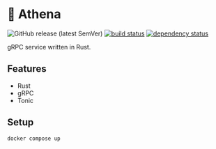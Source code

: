 # 🦉 Athena

![GitHub release (latest SemVer)](https://img.shields.io/github/v/release/bourdeau/athena) [![build status](https://github.com/bourdeau/athena/actions/workflows/build.yml/badge.svg)](https://github.com/bourdeau/athena/actions) [![dependency status](https://deps.rs/repo/github/bourdeau/athena/status.svg)](https://deps.rs/repo/github/bourdeau/athena)

gRPC service written in Rust.

## Features

- Rust
- gRPC
- Tonic

## Setup

```bash
docker compose up
```
